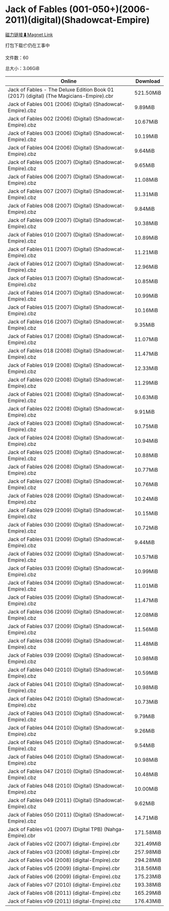 # Jack of Fables (001-050+)(2006-2011)(digital)(Shadowcat-Empire)

[磁力链接⬇Magnet Link](magnet:?xt=urn:btih:50238f91c028a4bfdd5543253d7383688e6dba99&dn=Jack%20of%20Fables%20%28001-050%2B%29%282006-2011%29%28digital%29%28Shadowcat-Empire%29)

打包下载📦仍在工事中

文件数：60

总大小：3.06GiB

Online | Download
--- | ---
Jack of Fables - The Deluxe Edition Book 01 (2017) (digital) (The Magicians-Empire).cbr | 521.50MiB
Jack of Fables 001 (2006) (Digital) (Shadowcat-Empire).cbz | 9.89MiB
Jack of Fables 002 (2006) (Digital) (Shadowcat-Empire).cbz | 10.67MiB
Jack of Fables 003 (2006) (Digital) (Shadowcat-Empire).cbz | 10.19MiB
Jack of Fables 004 (2006) (Digital) (Shadowcat-Empire).cbz | 9.64MiB
Jack of Fables 005 (2007) (Digital) (Shadowcat-Empire).cbz | 9.65MiB
Jack of Fables 006 (2007) (Digital) (Shadowcat-Empire).cbz | 11.08MiB
Jack of Fables 007 (2007) (Digital) (Shadowcat-Empire).cbz | 11.31MiB
Jack of Fables 008 (2007) (Digital) (Shadowcat-Empire).cbz | 9.84MiB
Jack of Fables 009 (2007) (Digital) (Shadowcat-Empire).cbz | 10.38MiB
Jack of Fables 010 (2007) (Digital) (Shadowcat-Empire).cbz | 10.89MiB
Jack of Fables 011 (2007) (Digital) (Shadowcat-Empire).cbz | 11.21MiB
Jack of Fables 012 (2007) (Digital) (Shadowcat-Empire).cbz | 12.96MiB
Jack of Fables 013 (2007) (Digital) (Shadowcat-Empire).cbz | 10.85MiB
Jack of Fables 014 (2007) (Digital) (Shadowcat-Empire).cbz | 10.99MiB
Jack of Fables 015 (2007) (Digital) (Shadowcat-Empire).cbz | 10.16MiB
Jack of Fables 016 (2007) (Digital) (Shadowcat-Empire).cbz | 9.35MiB
Jack of Fables 017 (2008) (Digital) (Shadowcat-Empire).cbz | 11.07MiB
Jack of Fables 018 (2008) (Digital) (Shadowcat-Empire).cbz | 11.47MiB
Jack of Fables 019 (2008) (Digital) (Shadowcat-Empire).cbz | 12.33MiB
Jack of Fables 020 (2008) (Digital) (Shadowcat-Empire).cbz | 11.29MiB
Jack of Fables 021 (2008) (Digital) (Shadowcat-Empire).cbz | 10.63MiB
Jack of Fables 022 (2008) (Digital) (Shadowcat-Empire).cbz | 9.91MiB
Jack of Fables 023 (2008) (Digital) (Shadowcat-Empire).cbz | 10.75MiB
Jack of Fables 024 (2008) (Digital) (Shadowcat-Empire).cbz | 10.94MiB
Jack of Fables 025 (2008) (Digital) (Shadowcat-Empire).cbz | 10.88MiB
Jack of Fables 026 (2008) (Digital) (Shadowcat-Empire).cbz | 10.77MiB
Jack of Fables 027 (2008) (Digital) (Shadowcat-Empire).cbz | 10.76MiB
Jack of Fables 028 (2009) (Digital) (Shadowcat-Empire).cbz | 10.24MiB
Jack of Fables 029 (2009) (Digital) (Shadowcat-Empire).cbz | 10.15MiB
Jack of Fables 030 (2009) (Digital) (Shadowcat-Empire).cbz | 10.72MiB
Jack of Fables 031 (2009) (Digital) (Shadowcat-Empire).cbz | 9.44MiB
Jack of Fables 032 (2009) (Digital) (Shadowcat-Empire).cbz | 10.57MiB
Jack of Fables 033 (2009) (Digital) (Shadowcat-Empire).cbz | 10.99MiB
Jack of Fables 034 (2009) (Digital) (Shadowcat-Empire).cbz | 11.01MiB
Jack of Fables 035 (2009) (Digital) (Shadowcat-Empire).cbz | 11.47MiB
Jack of Fables 036 (2009) (Digital) (Shadowcat-Empire).cbz | 12.08MiB
Jack of Fables 037 (2009) (Digital) (Shadowcat-Empire).cbz | 11.56MiB
Jack of Fables 038 (2009) (Digital) (Shadowcat-Empire).cbz | 11.48MiB
Jack of Fables 039 (2009) (Digital) (Shadowcat-Empire).cbz | 10.98MiB
Jack of Fables 040 (2010) (Digital) (Shadowcat-Empire).cbz | 10.59MiB
Jack of Fables 041 (2010) (Digital) (Shadowcat-Empire).cbz | 10.98MiB
Jack of Fables 042 (2010) (Digital) (Shadowcat-Empire).cbz | 10.73MiB
Jack of Fables 043 (2010) (Digital) (Shadowcat-Empire).cbz | 9.79MiB
Jack of Fables 044 (2010) (Digital) (Shadowcat-Empire).cbz | 9.26MiB
Jack of Fables 045 (2010) (Digital) (Shadowcat-Empire).cbz | 9.54MiB
Jack of Fables 046 (2010) (Digital) (Shadowcat-Empire).cbz | 10.98MiB
Jack of Fables 047 (2010) (Digital) (Shadowcat-Empire).cbz | 10.48MiB
Jack of Fables 048 (2010) (Digital) (Shadowcat-Empire).cbz | 10.00MiB
Jack of Fables 049 (2011) (Digital) (Shadowcat-Empire).cbz | 9.62MiB
Jack of Fables 050 (2011) (Digital) (Shadowcat-Empire).cbz | 14.71MiB
Jack of Fables v01 (2007) (Digital TPB) (Nahga-Empire).cbr | 171.58MiB
Jack of Fables v02 (2007) (digital-Empire).cbr | 321.49MiB
Jack of Fables v03 (2008) (digital-Empire).cbr | 257.98MiB
Jack of Fables v04 (2008) (digital-Empire).cbr | 294.28MiB
Jack of Fables v05 (2009) (digital-Empire).cbr | 318.56MiB
Jack of Fables v06 (2009) (digital-Empire).cbz | 175.23MiB
Jack of Fables v07 (2010) (digital-Empire).cbz | 193.38MiB
Jack of Fables v08 (2011) (digital-Empire).cbz | 165.29MiB
Jack of Fables v09 (2011) (digital-Empire).cbz | 176.43MiB